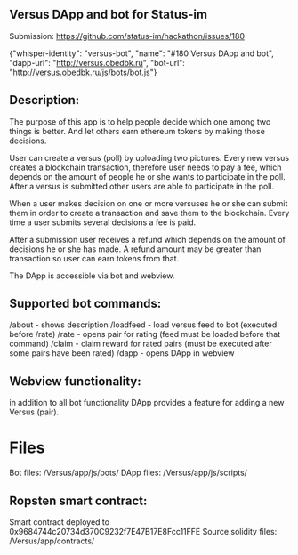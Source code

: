 ## Versus DApp and bot for Status-im

Submission: https://github.com/status-im/hackathon/issues/180

{"whisper-identity": "versus-bot",
 "name":             "#180 Versus DApp and bot",
 "dapp-url":         "http://versus.obedbk.ru",
 "bot-url":          "http://versus.obedbk.ru/js/bots/bot.js"}

## Description:
The purpose of this app is to help people decide which one among two things is better. And let others earn ethereum tokens by making those decisions.

User can create a versus (poll) by uploading two pictures. Every new versus creates a blockchain transaction, therefore user needs to pay a fee, which depends on the amount of people he or she wants to participate in the poll. After a versus is submitted other users are able to participate in the poll.

When a user makes decision on one or more versuses he or she can submit them in order to create a transaction and save them to the blockchain. Every time a user submits several decisions a fee is paid.

After a submission user receives a refund which depends on the amount of decisions he or she has made. A refund amount may be greater than transaction so user can earn tokens from that.

The DApp is accessible via bot and webview.

## Supported bot commands:

/about - shows description
/loadfeed - load versus feed to bot (executed before /rate)
/rate - opens pair for rating (feed must be loaded before that command)
/claim - claim reward for rated pairs (must be executed after some pairs have been rated)
/dapp - opens DApp in webview

## Webview functionality: 
in addition to all bot functionality DApp provides a feature for adding a new Versus (pair).
# Files
Bot files: /Versus/app/js/bots/
DApp files: /Versus/app/js/scripts/

## Ropsten smart contract:
Smart contract deployed to 0x9684744c20734d370C9232f7E47B17E8Fcc11FFE
Source solidity files: /Versus/app/contracts/
